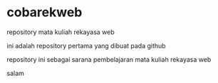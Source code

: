 # cobarekweb
repository mata kuliah rekayasa web

ini adalah repository pertama yang dibuat pada github

repository ini sebagai sarana pembelajaran mata kuliah rekayasa web

salam
